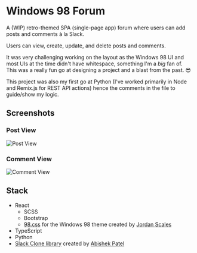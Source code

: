 # Windows 98 Forum

A (WIP) retro-themed SPA (single-page app) forum where users can add posts and comments à la Slack.

Users can view, create, update, and delete posts and comments.

It was very challenging working on the layout as the Windows 98 UI and most UIs at the time didn't have whitespace, something I'm a _big_ fan of. This was a really fun go at designing a project and a blast from the past. 😎

This project was also my first go at Python (I've worked primarily in Node and Remix.js for REST API actions) hence the comments in the file to guide/show my logic.

## Screenshots

### Post View

![Post View](./images/post-view.png)

### Comment View

![Comment View](./images/comment-view.png)

## Stack

-   React
    -   SCSS
    -   Bootstrap
    -   [98.css](https://github.com/jdan/98.css) for the Windows 98 theme created by [Jordan Scales](https://jordanscales.com/)
-   TypeScript
-   Python
-   [Slack Clone library](https://github.com/abhishekpatel946/Slack-Clone) created by [Abishek Patel](https://devabhishek.netlify.app/)
